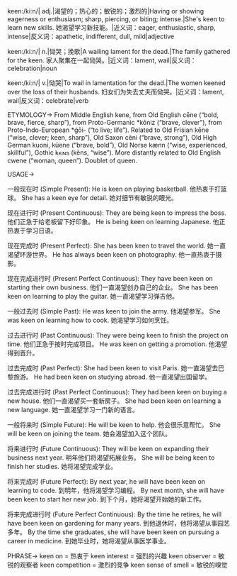 keen:/kiːn/| adj.|渴望的；热心的；敏锐的；激烈的|Having or showing eagerness or enthusiasm; sharp, piercing, or biting; intense.|She's keen to learn new skills. 她渴望学习新技能。|近义词：eager, enthusiastic, sharp, intense|反义词：apathetic, indifferent, dull, mild|adjective


keen:/kiːn/| n.|恸哭；挽歌|A wailing lament for the dead.|The family gathered for the keen. 家人聚集在一起恸哭。|近义词：lament, wail|反义词：celebration|noun


keen:/kiːn/| v.|恸哭|To wail in lamentation for the dead.|The women keened over the loss of their husbands.  妇女们为失去丈夫而恸哭。|近义词：lament, wail|反义词：celebrate|verb


ETYMOLOGY->
From Middle English kene, from Old English cēne (“bold, brave, fierce, sharp”), from Proto-Germanic *kōniz (“brave, clever”), from Proto-Indo-European *ǵōi- (“to live; life”). Related to Old Frisian kēne (“wise, clever; keen, sharp”), Old Saxon cēni (“brave, strong”), Old High German kuoni, küene (“brave, bold”), Old Norse kænn (“wise, experienced, skillful”), Gothic 𐌺𐌴𐌽𐍃 (kēns, “wise”).  More distantly related to Old English cwene (“woman, queen”). Doublet of queen.


USAGE->

一般现在时 (Simple Present):
He is keen on playing basketball.  他热衷于打篮球。
She has a keen eye for detail. 她对细节有敏锐的眼光。


现在进行时 (Present Continuous):
They are being keen to impress the boss.  他们正急于给老板留下好印象。
He is being keen on learning Japanese. 他正热衷于学习日语。


现在完成时 (Present Perfect):
She has been keen to travel the world. 她一直渴望环游世界。
He has always been keen on photography. 他一直热衷于摄影。


现在完成进行时 (Present Perfect Continuous):
They have been keen on starting their own business.  他们一直渴望创办自己的企业。
She has been keen on learning to play the guitar. 她一直渴望学习弹吉他。


一般过去时 (Simple Past):
He was keen to join the army. 他渴望参军。
She was keen on learning how to cook. 她渴望学习如何烹饪。


过去进行时 (Past Continuous):
They were being keen to finish the project on time. 他们正急于按时完成项目。
He was keen on getting a promotion. 他渴望得到晋升。


过去完成时 (Past Perfect):
She had been keen to visit Paris. 她一直渴望去巴黎旅游。
He had been keen on studying abroad. 他一直渴望出国留学。


过去完成进行时 (Past Perfect Continuous):
They had been keen on buying a new house.  他们一直渴望买一套新房子。
She had been keen on learning a new language. 她一直渴望学习一门新的语言。


一般将来时 (Simple Future):
He will be keen to help. 他会很乐意帮忙。
She will be keen on joining the team. 她会渴望加入这个团队。


将来进行时 (Future Continuous):
They will be keen on expanding their business next year.  明年他们将渴望拓展业务。
She will be being keen to finish her studies. 她将渴望完成学业。


将来完成时 (Future Perfect):
By next year, he will have been keen on learning to code. 到明年，他将渴望学习编程。
By next month, she will have been keen to start her new job. 到下个月，她将渴望开始她的新工作。


将来完成进行时 (Future Perfect Continuous):
By the time he retires, he will have been keen on gardening for many years.  到他退休时，他将渴望从事园艺多年。
By the time she graduates, she will have been keen on pursuing a career in medicine. 到她毕业时，她将渴望从事医学事业。


PHRASE->
keen on = 热衷于
keen interest = 强烈的兴趣
keen observer = 敏锐的观察者
keen competition = 激烈的竞争
keen sense of smell = 敏锐的嗅觉

